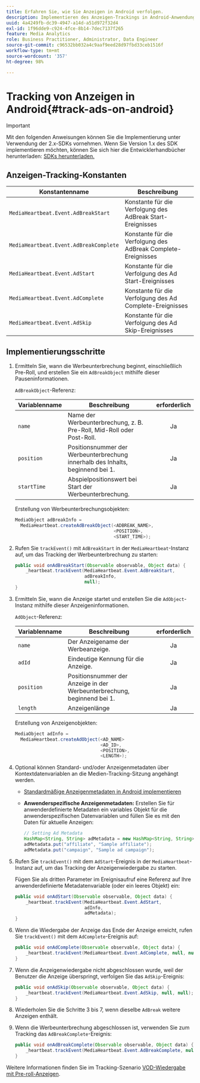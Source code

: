 ```yaml
---
title: Erfahren Sie, wie Sie Anzeigen in Android verfolgen.
description: Implementieren des Anzeigen-Trackings in Android-Anwendungen mit dem Media SDK.
uuid: 4a4249fb-dc39-4947-a14d-a51d972f32d4
exl-id: 1f96dde9-c924-4fce-8b14-7dec7137f265
feature: Media Analytics
role: Business Practitioner, Administrator, Data Engineer
source-git-commit: c96532bb032a4c9aaf9eed28d97fbd33ceb1516f
workflow-type: tm+mt
source-wordcount: '357'
ht-degree: 98%

---
```


# Tracking von Anzeigen in Android{#track-ads-on-android}

>[!IMPORTANT]
>
>Mit den folgenden Anweisungen können Sie die Implementierung unter Verwendung der 2.x-SDKs vornehmen. Wenn Sie Version 1.x des SDK implementieren möchten, können Sie sich hier die Entwicklerhandbücher herunterladen: [SDKs herunterladen.](/help/sdk-implement/download-sdks.md)

## Anzeigen-Tracking-Konstanten

| Konstantenname | Beschreibung |
| --- | --- |
| `MediaHeartbeat.Event.AdBreakStart` | Konstante für die Verfolgung des AdBreak Start-Ereignisses |
| `MediaHeartbeat.Event.AdBreakComplete` | Konstante für die Verfolgung des AdBreak Complete-Ereignisses |
| `MediaHeartbeat.Event.AdStart` | Konstante für die Verfolgung des Ad Start-Ereignisses |
| `MediaHeartbeat.Event.AdComplete` | Konstante für die Verfolgung des Ad Complete-Ereignisses |
| `MediaHeartbeat.Event.AdSkip` | Konstante für die Verfolgung des Ad Skip-Ereignisses |

## Implementierungsschritte

1. Ermitteln Sie, wann die Werbeunterbrechung beginnt, einschließlich Pre-Roll, und erstellen Sie ein `AdBreakObject` mithilfe dieser Pauseninformationen.

   `AdBreakObject`-Referenz:

   | Variablenname | Beschreibung | erforderlich |
   | --- | --- | :---: |
   | `name` | Name der Werbeunterbrechung, z. B. Pre-Roll, Mid-Roll oder Post-Roll. | Ja |
   | `position` | Positionsnummer der Werbeunterbrechung innerhalb des Inhalts, beginnend bei 1. | Ja |
   | `startTime` | Abspielpositionswert bei Start der Werbeunterbrechung. | Ja |

   Erstellung von Werbeunterbrechungsobjekten:

   ```java
   MediaObject adBreakInfo =  
     MediaHeartbeat.createAdBreakObject(<ADBREAK_NAME>,  
                                        <POSITION>,  
                                        <START_TIME>);
   ```

1. Rufen Sie `trackEvent()` mit `AdBreakStart` in der `MediaHeartbeat`-Instanz auf, um das Tracking der Werbeunterbrechung zu starten:

   ```java
   public void onAdBreakStart(Observable observable, Object data) {  
       _heartbeat.trackEvent(MediaHeartbeat.Event.AdBreakStart,  
                             adBreakInfo,  
                             null); 
   }
   ```

1. Ermitteln Sie, wann die Anzeige startet und erstellen Sie die `AdObject`-Instanz mithilfe dieser Anzeigeninformationen.

   `AdObject`-Referenz:

   | Variablenname | Beschreibung | erforderlich |
   | --- | --- | :---: |
   | `name` | Der Anzeigename der Werbeanzeige. | Ja |
   | `adId` | Eindeutige Kennung für die Anzeige. | Ja |
   | `position` | Positionsnummer der Anzeige in der Werbeunterbrechung, beginnend bei 1. | Ja |
   | `length` | Anzeigenlänge | Ja |

   Erstellung von Anzeigenobjekten:

   ```java
   MediaObject adInfo =  
     MediaHeartbeat.createAdObject(<AD_NAME> 
                                   <AD_ID>,  
                                   <POSITION>,  
                                   <LENGTH>);
   ```

1. Optional können Standard- und/oder Anzeigenmetadaten über Kontextdatenvariablen an die Medien-Tracking-Sitzung angehängt werden.

   * [Standardmäßige Anzeigenmetadaten in Android implementieren](/help/sdk-implement/track-ads/impl-std-ad-metadata/impl-std-ad-metadata-android.md)
   * **Anwenderspezifische Anzeigenmetadaten:** Erstellen Sie für anwenderdefinierte Metadaten ein variables Objekt für die anwenderspezifischen Datenvariablen und füllen Sie es mit den Daten für aktuelle Anzeigen:

      ```java
      // Setting Ad Metadata 
      HashMap<String, String> adMetadata = new HashMap<String, String>(); 
      adMetadata.put("affiliate", "Sample affiliate"); 
      adMetadata.put("campaign", "Sample ad campaign");
      ```

1. Rufen Sie `trackEvent()` mit dem `AdStart`-Ereignis in der `MediaHeartbeat`-Instanz auf, um das Tracking der Anzeigenwiedergabe zu starten.

   Fügen Sie als dritten Parameter im Ereignisaufruf eine Referenz auf Ihre anwenderdefinierte Metadatenvariable (oder ein leeres Objekt) ein:

   ```java
   public void onAdStart(Observable observable, Object data) {  
       _heartbeat.trackEvent(MediaHeartbeat.Event.AdStart,  
                             adInfo,  
                             adMetadata); 
   }
   ```

1. Wenn die Wiedergabe der Anzeige das Ende der Anzeige erreicht, rufen Sie `trackEvent()` mit dem `AdComplete`-Ereignis auf:

   ```java
   public void onAdComplete(Observable observable, Object data) {  
       _heartbeat.trackEvent(MediaHeartbeat.Event.AdComplete, null, null); 
   }
   ```

1. Wenn die Anzeigenwiedergabe nicht abgeschlossen wurde, weil der Benutzer die Anzeige überspringt, verfolgen Sie das `AdSkip`-Ereignis:

   ```java
   public void onAdSkip(Observable observable, Object data) {  
       _heartbeat.trackEvent(MediaHeartbeat.Event.AdSkip, null, null); 
   }
   ```

1. Wiederholen Sie die Schritte 3 bis 7, wenn dieselbe `AdBreak` weitere Anzeigen enthält.
1. Wenn die Werbeunterbrechung abgeschlossen ist, verwenden Sie zum Tracking das `AdBreakComplete`-Ereignis:

   ```java
   public void onAdBreakComplete(Observable observable, Object data) {  
       _heartbeat.trackEvent(MediaHeartbeat.Event.AdBreakComplete, null, null); 
   }
   ```

Weitere Informationen finden Sie im Tracking-Szenario [VOD-Wiedergabe mit Pre-roll-Anzeigen](/help/sdk-implement/tracking-scenarios/vod-preroll-ads.md).
